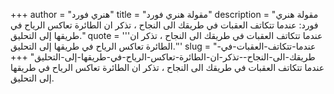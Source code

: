 +++
author = "هنري فورد"
title = "مقولة هنري فورد"
description = "مقولة هنري فورد: عندما تتكاتف العقبات في طريقك الى النجاح ، تذكر ان الطائرة تعاكس الرياح في طريقها إلى التحليق."
quote = '''عندما تتكاتف العقبات في طريقك الى النجاح ، تذكر ان الطائرة تعاكس الرياح في طريقها إلى التحليق.''' 
slug = "عندما-تتكاتف-العقبات-في-طريقك-الى-النجاح--تذكر-ان-الطائرة-تعاكس-الرياح-في-طريقها-إلى-التحليق"
+++
عندما تتكاتف العقبات في طريقك الى النجاح ، تذكر ان الطائرة تعاكس الرياح في طريقها إلى التحليق.
